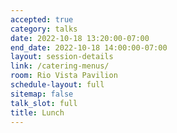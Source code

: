 ```yaml
---
accepted: true
category: talks
date: 2022-10-18 13:20:00-07:00
end_date: 2022-10-18 14:00:00-07:00
layout: session-details
link: /catering-menus/
room: Rio Vista Pavilion
schedule-layout: full
sitemap: false
talk_slot: full
title: Lunch
---
```

